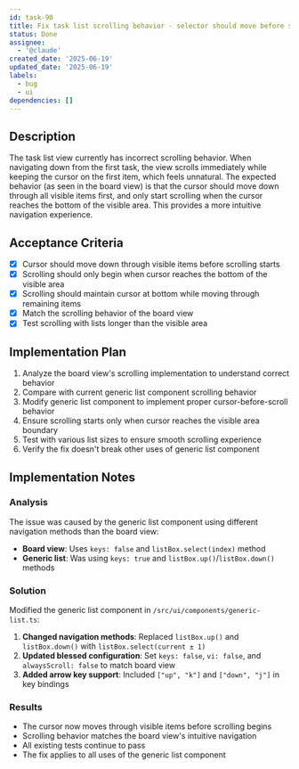 ```yaml
---
id: task-90
title: Fix task list scrolling behavior - selector should move before scrolling
status: Done
assignee:
  - '@claude'
created_date: '2025-06-19'
updated_date: '2025-06-19'
labels:
  - bug
  - ui
dependencies: []
---
```


## Description

The task list view currently has incorrect scrolling behavior. When navigating down from the first task, the view scrolls immediately while keeping the cursor on the first item, which feels unnatural. The expected behavior (as seen in the board view) is that the cursor should move down through all visible items first, and only start scrolling when the cursor reaches the bottom of the visible area. This provides a more intuitive navigation experience.

## Acceptance Criteria

- [x] Cursor should move down through visible items before scrolling starts
- [x] Scrolling should only begin when cursor reaches the bottom of the visible area
- [x] Scrolling should maintain cursor at bottom while moving through remaining items
- [x] Match the scrolling behavior of the board view
- [x] Test scrolling with lists longer than the visible area

## Implementation Plan

1. Analyze the board view's scrolling implementation to understand correct behavior
2. Compare with current generic list component scrolling behavior
3. Modify generic list component to implement proper cursor-before-scroll behavior
4. Ensure scrolling starts only when cursor reaches the visible area boundary
5. Test with various list sizes to ensure smooth scrolling experience
6. Verify the fix doesn't break other uses of generic list component

## Implementation Notes

### Analysis
The issue was caused by the generic list component using different navigation methods than the board view:
- **Board view**: Uses `keys: false` and `listBox.select(index)` method
- **Generic list**: Was using `keys: true` and `listBox.up()`/`listBox.down()` methods

### Solution
Modified the generic list component in `/src/ui/components/generic-list.ts`:
1. **Changed navigation methods**: Replaced `listBox.up()` and `listBox.down()` with `listBox.select(current ± 1)`
2. **Updated blessed configuration**: Set `keys: false`, `vi: false`, and `alwaysScroll: false` to match board view
3. **Added arrow key support**: Included `["up", "k"]` and `["down", "j"]` in key bindings

### Results
- The cursor now moves through visible items before scrolling begins
- Scrolling behavior matches the board view's intuitive navigation
- All existing tests continue to pass
- The fix applies to all uses of the generic list component
